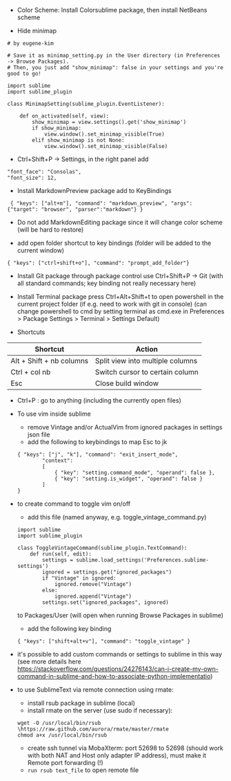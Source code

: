 
* Color Scheme: Install Colorsublime package, then install NetBeans scheme

* Hide minimap

```
# by eugene-kim 

# Save it as minimap_setting.py in the User directory (in Preferences -> Browse Packages).
# Then, you just add "show_minimap": false in your settings and you're good to go!

import sublime
import sublime_plugin

class MinimapSetting(sublime_plugin.EventListener):

    def on_activated(self, view):
        show_minimap = view.settings().get('show_minimap')
        if show_minimap:
            view.window().set_minimap_visible(True)
        elif show_minimap is not None:
            view.window().set_minimap_visible(False)
```

* Ctrl+Shift+P -> Settings, 
in the right panel add 

```
"font_face": "Consolas",
"font_size": 12,
```

* Install MarkdownPreview package
add to KeyBindings
```
 { "keys": ["alt+m"], "command": "markdown_preview", "args": {"target": "browser", "parser":"markdown"} }
```

* Do not add MarkdownEditing package since it will change color scheme (will be hard to restore)

* add open folder shortcut to key bindings (folder will be added to the current window)

```
{ "keys": ["ctrl+shift+o"], "command": "prompt_add_folder"}
```

* Install Git package through package control
use Ctrl+Shift+P -> Git (with all standard commands; key binding not really necessary here)

* Install Terminal package
press Ctrl+Alt+Shift+t to open powershell in the current project folder (if e.g. need to work with git in console)
(can change powershell to cmd by setting terminal as cmd.exe in Preferences > Package Settings > Terminal > Settings Default)

* Shortcuts

| Shortcut | Action |
| ------------ | ------------- |
| Alt + Shift + nb columns| Split view into multiple columns |
| Ctrl + col nb| Switch cursor to certain column |
|Esc | Close build window |


* Ctrl+P : go to anything (including the currently open files)


* To use vim inside sublime 
	- remove Vintage and/or ActualVim from ignored packages in settings json file
	- add the following to keybindings to map Esc to jk
	```
	{ "keys": ["j", "k"], "command": "exit_insert_mode",
            "context":
            [
                { "key": "setting.command_mode", "operand": false },
                { "key": "setting.is_widget", "operand": false }
            ]
    }
	```

* to create command to toggle vim on/off
	- add this file (named anyway, e.g. toggle_vintage_command.py)
	```
	import sublime
	import sublime_plugin

	class ToggleVintageCommand(sublime_plugin.TextCommand):
	    def run(self, edit):
	        settings = sublime.load_settings('Preferences.sublime-settings')
	        ignored = settings.get("ignored_packages")
	        if "Vintage" in ignored:
	            ignored.remove("Vintage")
	        else:
	            ignored.append("Vintage")
	        settings.set("ignored_packages", ignored)
    ```
    to Packages/User (will open when running Browse Packages in sublime)

    - add the following key binding
    ```
    { "keys": ["shift+alt+v"], "command": "toggle_vintage" }
    ```


* it's possible to add custom commands or settings to sublime in this way
(see more details here https://stackoverflow.com/questions/24276143/can-i-create-my-own-command-in-sublime-and-how-to-associate-python-implementatio)

* to use SublimeText via remote connection using rmate:
	- install rsub package in sublime (local)
	- install rmate on the server (use sudo if necessary): 
	```
	wget -O /usr/local/bin/rsub \https://raw.github.com/aurora/rmate/master/rmate
	chmod a+x /usr/local/bin/rsub
	```
	- create ssh tunnel via MobaXterm: port 52698 to 52698 (should work with both NAT and Host only adapter IP address), must make it Remote port forwarding (!)
	- ```run rsub text_file``` to open remote file 

